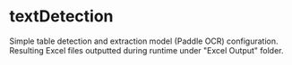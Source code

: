 # textDetection
Simple table detection and extraction model (Paddle OCR) configuration. Resulting Excel files outputted during runtime under "Excel Output" folder. 
